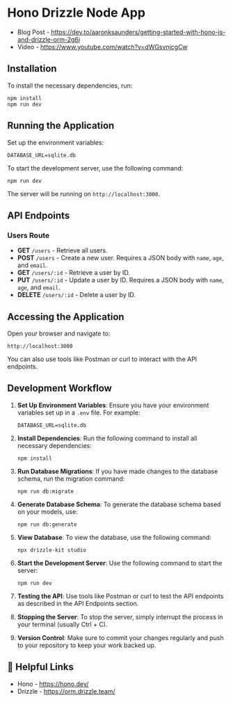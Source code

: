 # Hono Drizzle Node App

- Blog Post - https://dev.to/aaronksaunders/getting-started-with-hono-js-and-drizzle-orm-2g6i
- Video - https://www.youtube.com/watch?v=dWGsvnjcgCw

## Installation

To install the necessary dependencies, run:

```
npm install
npm run dev
```

## Running the Application

Set up the environment variables:

```
DATABASE_URL=sqlite.db
```

To start the development server, use the following command:

```
npm run dev
```

The server will be running on `http://localhost:3000`.

## API Endpoints

### Users Route

- **GET** `/users` - Retrieve all users.
- **POST** `/users` - Create a new user. Requires a JSON body with `name`, `age`, and `email`.
- **GET** `/users/:id` - Retrieve a user by ID.
- **PUT** `/users/:id` - Update a user by ID. Requires a JSON body with `name`, `age`, and `email`.
- **DELETE** `/users/:id` - Delete a user by ID.

## Accessing the Application

Open your browser and navigate to:

```
http://localhost:3000
```

You can also use tools like Postman or curl to interact with the API endpoints.

## Development Workflow

1. **Set Up Environment Variables**: Ensure you have your environment variables set up in a `.env` file. For example:

   ```
   DATABASE_URL=sqlite.db
   ```

2. **Install Dependencies**: Run the following command to install all necessary dependencies:

   ```
   npm install
   ```

3. **Run Database Migrations**: If you have made changes to the database schema, run the migration command:

   ```
   npm run db:migrate
   ```

4. **Generate Database Schema**: To generate the database schema based on your models, use:

   ```
   npm run db:generate
   ```

5. **View Database**: To view the database, use the following command:

   ```
   npx drizzle-kit studio
   ```

6. **Start the Development Server**: Use the following command to start the server:

   ```
   npm run dev
   ```

7. **Testing the API**: Use tools like Postman or curl to test the API endpoints as described in the API Endpoints section.

8. **Stopping the Server**: To stop the server, simply interrupt the process in your terminal (usually Ctrl + C).

9. **Version Control**: Make sure to commit your changes regularly and push to your repository to keep your work backed up.

## 🔗 Helpful Links

- Hono - https://hono.dev/
- Drizzle - https://orm.drizzle.team/
